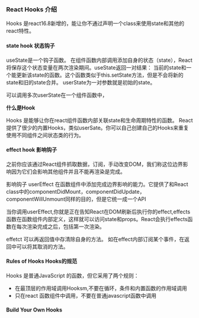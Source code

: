 ### React Hooks 介绍

Hooks 是react16.8新增的，能让你不通过声明一个class来使用state和其他的react特性。

#### state hook 状态钩子

useState是一个钩子函数。 在组件函数内部调用添加自身的状态（state），React 将保存这个状态变量在两次渲染期间。useState返回一对结果： 当前的state和一个能更新该state的函数。这个函数类似于this.setState方法，但是不会将新的state和旧的state合并。
userState为一对参数就是初始的state。

可以调用多次userState在一个组件函数中，

**什么是Hook**

Hooks 是能够让你在react组件函数内部关联state和生命周期特性的函数。
React 提供了很少的内置Hooks，类似userSate。你可以自己创建自己的Hooks来重复使用不同组件之间状态类的行为。

#### effect hook 影响钩子

之前你应该通过React组件抓取数据，订阅，手动改变DOM，我们称这位边界影响因为它们会影响其他组件并且不能再渲染是完成。

影响钩子 userEffect 在函数组件中添加完成边界影响的能力。它提供了和React class中的componentDidMount，componentDidUpdate，componentWillUnmount同样的目的，但是它统一成一个API

当你调用userEffect,你就是正在告知React在DOM刷新后执行你的effect,effects函数在函数组件内部定义，这样就可以访问state和props。React会执行effects函数在每次渲染完成之后，包括第一次渲染。

effetct 可以再返回值中存清除自身的方法。 如在effect内部订阅某个事件，在返回中可以将其取消的方法。

#### Rules of Hooks  Hooks的规范

Hooks 是普通JavaScript 的函数，但它采用了两个规则：

* 在最顶层的作用域调用Hooksm,不要在循环，条件和内置函数的作用域调用
* 只在react 函数组件中调用，不要在普通javascript函数中调用

#### Build Your Own Hooks








